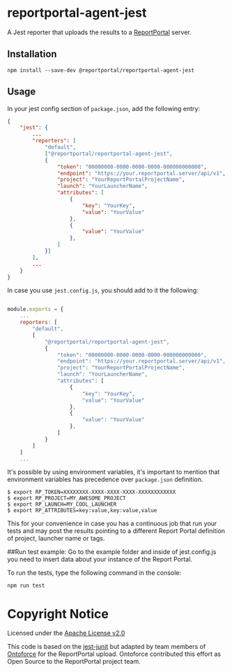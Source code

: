 # reportportal-agent-jest

A Jest reporter that uploads the results to a [ReportPortal](http://reportportal.io/) server.

## Installation

```shell
npm install --save-dev @reportportal/reportportal-agent-jest
```

## Usage
In your jest config section of `package.json`, add the following entry:
```JSON
{
    "jest": {
        ...
        "reporters": [
            "default",
            ["@reportportal/reportportal-agent-jest",
            {
                "token": "00000000-0000-0000-0000-000000000000",
                "endpoint": "https://your.reportportal.server/api/v1",
                "project": "YourReportPortalProjectName",
                "launch": "YourLauncherName",
                "attributes": [
                    {
                        "key": "YourKey",
                        "value": "YourValue"
                    },
                    {
                        "value": "YourValue"
                    },
                ]
            }]
        ],
        ...
    }
}
```

In case you use `jest.config.js`, you should add to it the following:

```javascript

module.exports = {
    ...
    reporters: [
        "default",
        [
            "@reportportal/reportportal-agent-jest",
            {
                "token": "00000000-0000-0000-0000-000000000000",                
                "endpoint": "https://your.reportportal.server/api/v1",
                "project": "YourReportPortalProjectName",
                "launch": "YourLauncherName",
                "attributes": [
                    {
                        "key": "YourKey",
                        "value": "YourValue"
                    },
                    {
                        "value": "YourValue"
                    },
                ]
            }
        ]
    ]
    ...
```

It's possible by using environment variables, it's important to mention that environment variables has precedence over `package.json` definition.

```shell
$ export RP_TOKEN=XXXXXXXX-XXXX-XXXX-XXXX-XXXXXXXXXXXX
$ export RP_PROJECT=MY_AWESOME_PROJECT
$ export RP_LAUNCH=MY_COOL_LAUNCHER
$ export RP_ATTRIBUTES=key:value,key:value,value
```
This for your convenience in case you has a continuous job that run your tests and may post the results pointing to a different Report Portal definition of project, launcher name or tags.

##Run test example:
Go to the example folder and inside of jest.config.js you need to insert data about your instance of the Report Portal.

To run the tests, type the following command in the console:
```cmd
npm run test
```


# Copyright Notice

Licensed under the [Apache License v2.0](LICENSE)

This code is based on the [jest-junit](https://github.com/jest-community/jest-junit)
but adapted by team members of [Ontoforce](https://www.ontoforce.com) for the 
ReportPortal upload. Ontoforce contributed this effort as Open Source to the
ReportPortal project team.
